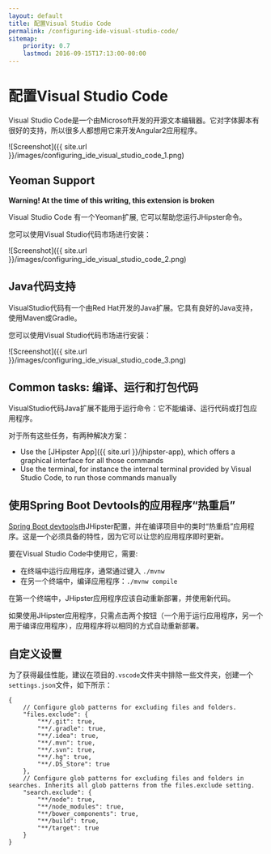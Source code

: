 ```yaml
---
layout: default
title: 配置Visual Studio Code
permalink: /configuring-ide-visual-studio-code/
sitemap:
    priority: 0.7
    lastmod: 2016-09-15T17:13:00-00:00
---
```


# <i class="fa fa-keyboard-o"></i> 配置Visual Studio Code

Visual Studio Code是一个由Microsoft开发的开源文本编辑器。它对字体脚本有很好的支持，所以很多人都想用它来开发Angular2应用程序。

![Screenshot]({{ site.url }}/images/configuring_ide_visual_studio_code_1.png)

## Yeoman Support

**Warning! At the time of this writing, this extension is broken**

Visual Studio Code 有一个Yeoman扩展, 它可以帮助您运行JHipster命令。

您可以使用Visual Studio代码市场进行安装：

![Screenshot]({{ site.url }}/images/configuring_ide_visual_studio_code_2.png)

## Java代码支持

VisualStudio代码有一个由Red Hat开发的Java扩展。它具有良好的Java支持，使用Maven或Gradle。

您可以使用Visual Studio代码市场进行安装：

![Screenshot]({{ site.url }}/images/configuring_ide_visual_studio_code_3.png)

## Common tasks: 编译、运行和打包代码

VisualStudio代码Java扩展不能用于运行命令：它不能编译、运行代码或打包应用程序。

对于所有这些任务，有两种解决方案：

- Use the [JHipster App]({{ site.url }}/jhipster-app), which offers a graphical interface for all those commands
- Use the terminal, for instance the internal terminal provided by Visual Studio Code, to run those commands manually

## 使用Spring Boot Devtools的应用程序“热重启”

[Spring Boot devtools](https://docs.spring.io/spring-boot/docs/current/reference/html/using-boot-devtools.html)由JHipster配置，并在编译项目中的类时“热重启”应用程序。这是一个必须具备的特性，因为它可以让您的应用程序即时更新。

要在Visual Studio Code中使用它，需要:

- 在终端中运行应用程序，通常通过键入 `./mvnw`
- 在另一个终端中，编译应用程序：`./mvnw compile`

在第一个终端中，JHipster应用程序应该自动重新部署，并使用新代码。

如果使用JHipster应用程序，只需点击两个按钮（一个用于运行应用程序，另一个用于编译应用程序），应用程序将以相同的方式自动重新部署。

## 自定义设置

为了获得最佳性能，建议在项目的`.vscode`文件夹中排除一些文件夹，创建一个` settings.json`文件，如下所示：

```
{
    // Configure glob patterns for excluding files and folders.
    "files.exclude": {
        "**/.git": true,
        "**/.gradle": true,
        "**/.idea": true,
        "**/.mvn": true,
        "**/.svn": true,
        "**/.hg": true,
        "**/.DS_Store": true
    },
    // Configure glob patterns for excluding files and folders in searches. Inherits all glob patterns from the files.exclude setting.
    "search.exclude": {
        "**/node": true,
        "**/node_modules": true,
        "**/bower_components": true,
        "**/build": true,
        "**/target": true
    }
}
```
